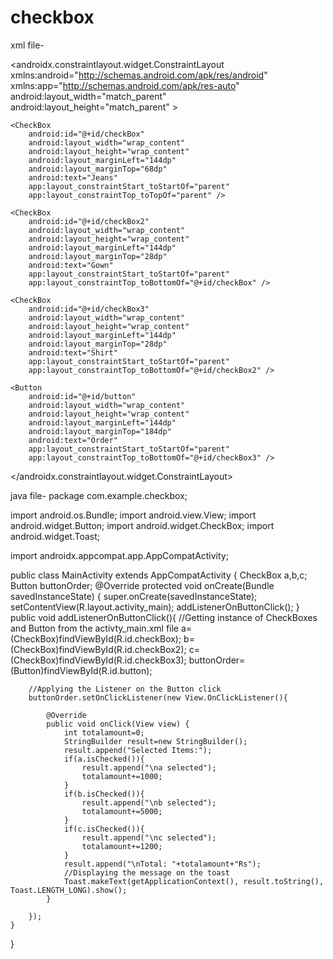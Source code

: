 # checkbox
xml file-
<?xml version="1.0" encoding="utf-8"?>
<androidx.constraintlayout.widget.ConstraintLayout xmlns:android="http://schemas.android.com/apk/res/android"
    xmlns:app="http://schemas.android.com/apk/res-auto"
    android:layout_width="match_parent"
    android:layout_height="match_parent"
    >

    <CheckBox
        android:id="@+id/checkBox"
        android:layout_width="wrap_content"
        android:layout_height="wrap_content"
        android:layout_marginLeft="144dp"
        android:layout_marginTop="68dp"
        android:text="Jeans"
        app:layout_constraintStart_toStartOf="parent"
        app:layout_constraintTop_toTopOf="parent" />

    <CheckBox
        android:id="@+id/checkBox2"
        android:layout_width="wrap_content"
        android:layout_height="wrap_content"
        android:layout_marginLeft="144dp"
        android:layout_marginTop="28dp"
        android:text="Gown"
        app:layout_constraintStart_toStartOf="parent"
        app:layout_constraintTop_toBottomOf="@+id/checkBox" />

    <CheckBox
        android:id="@+id/checkBox3"
        android:layout_width="wrap_content"
        android:layout_height="wrap_content"
        android:layout_marginLeft="144dp"
        android:layout_marginTop="28dp"
        android:text="Shirt"
        app:layout_constraintStart_toStartOf="parent"
        app:layout_constraintTop_toBottomOf="@+id/checkBox2" />

    <Button
        android:id="@+id/button"
        android:layout_width="wrap_content"
        android:layout_height="wrap_content"
        android:layout_marginLeft="144dp"
        android:layout_marginTop="184dp"
        android:text="Order"
        app:layout_constraintStart_toStartOf="parent"
        app:layout_constraintTop_toBottomOf="@+id/checkBox3" />

</androidx.constraintlayout.widget.ConstraintLayout>

java file-
package com.example.checkbox;

import android.os.Bundle;
import android.view.View;
import android.widget.Button;
import android.widget.CheckBox;
import android.widget.Toast;

import androidx.appcompat.app.AppCompatActivity;

public class MainActivity extends AppCompatActivity {
    CheckBox a,b,c;
    Button buttonOrder;
    @Override
    protected void onCreate(Bundle savedInstanceState) {
        super.onCreate(savedInstanceState);
        setContentView(R.layout.activity_main);
        addListenerOnButtonClick();
    }
    public void addListenerOnButtonClick(){
        //Getting instance of CheckBoxes and Button from the activty_main.xml file
        a=(CheckBox)findViewById(R.id.checkBox);
        b=(CheckBox)findViewById(R.id.checkBox2);
        c=(CheckBox)findViewById(R.id.checkBox3);
        buttonOrder=(Button)findViewById(R.id.button);

        //Applying the Listener on the Button click
        buttonOrder.setOnClickListener(new View.OnClickListener(){

            @Override
            public void onClick(View view) {
                int totalamount=0;
                StringBuilder result=new StringBuilder();
                result.append("Selected Items:");
                if(a.isChecked()){
                    result.append("\na selected");
                    totalamount+=1000;
                }
                if(b.isChecked()){
                    result.append("\nb selected");
                    totalamount+=5000;
                }
                if(c.isChecked()){
                    result.append("\nc selected");
                    totalamount+=1200;
                }
                result.append("\nTotal: "+totalamount+"Rs");
                //Displaying the message on the toast
                Toast.makeText(getApplicationContext(), result.toString(), Toast.LENGTH_LONG).show();
            }

        });
    }
}

